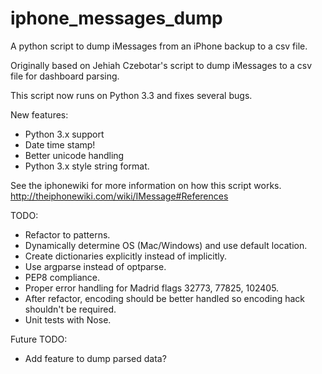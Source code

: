 iphone_messages_dump
====================

A python script to dump iMessages from an iPhone backup to a csv file.

Originally based on Jehiah Czebotar's script to dump iMessages to a csv file for dashboard parsing.

This script now runs on Python 3.3 and fixes several bugs.

New features:

- Python 3.x support
- Date time stamp!
- Better unicode handling
- Python 3.x style string format.

See the iphonewiki for more information on how this script works. http://theiphonewiki.com/wiki/IMessage#References

TODO:

- Refactor to patterns.
- Dynamically determine OS (Mac/Windows) and use default location.
- Create dictionaries explicitly instead of implicitly.
- Use argparse instead of optparse.
- PEP8 compliance.
- Proper error handling for Madrid flags 32773, 77825, 102405.
- After refactor, encoding should be better handled so encoding hack shouldn't be required.
- Unit tests with Nose.

Future TODO:

- Add feature to dump parsed data?
